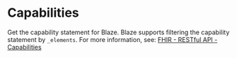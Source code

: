 # Capabilities

Get the capability statement for Blaze. Blaze supports filtering the capability statement by `_elements`. For more information, see: [FHIR - RESTful API - Capabilities][1]

[1]: <https://hl7.org/fhir/http.html#capabilities>
